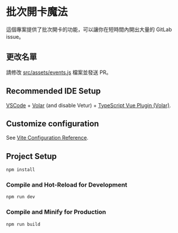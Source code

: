 # 批次開卡魔法

這個專案提供了批次開卡的功能，可以讓你在短時間內開出大量的 GitLab issue。
## 更改名單
請修改 [src/assets/events.js](https://github.com/gnehs/issue-generator/blob/main/src/assets/events.js) 檔案並發送 PR。

## Recommended IDE Setup

[VSCode](https://code.visualstudio.com/) + [Volar](https://marketplace.visualstudio.com/items?itemName=johnsoncodehk.volar) (and disable Vetur) + [TypeScript Vue Plugin (Volar)](https://marketplace.visualstudio.com/items?itemName=johnsoncodehk.vscode-typescript-vue-plugin).

## Customize configuration

See [Vite Configuration Reference](https://vitejs.dev/config/).

## Project Setup

```sh
npm install
```

### Compile and Hot-Reload for Development

```sh
npm run dev
```

### Compile and Minify for Production

```sh
npm run build
```
